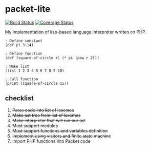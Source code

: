 # packet-lite
[![Build Status](https://travis-ci.org/peacefulbit/packet-lite.svg?branch=master)](https://travis-ci.org/peacefulbit/packet-lite)
[![Coverage Status](https://coveralls.io/repos/github/peacefulbit/packet-lite/badge.svg?branch=master)](https://coveralls.io/github/peacefulbit/packet-lite?branch=master)

My implementation of lisp-based language interpreter written on PHP.

```
; Define constant
(def pi 3.14)

; Define function
(def (square-of-circle r) (* pi (pow r 2)))

; Make list
(list 1 2 3 4 5 6 7 8 9 10)

; Call function
(print (square-of-circle 15))
```

## checklist
1. ~~Parse code into list of lexemes~~
2. ~~Make ast tree from list of lexemes~~
3. ~~Make interpreter that will run our ast~~
4. ~~Must support modules~~
5. ~~Must support functions and variables definition~~
6. ~~Implement using visitors and finite state machine~~ 
7. Import PHP functions into Packet code
